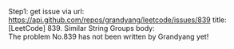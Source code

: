 Step1: get issue via url: https://api.github.com/repos/grandyang/leetcode/issues/839 
 title:[LeetCode] 839. Similar String Groups 
 body:  
 The problem No.839 has not been written by Grandyang yet!